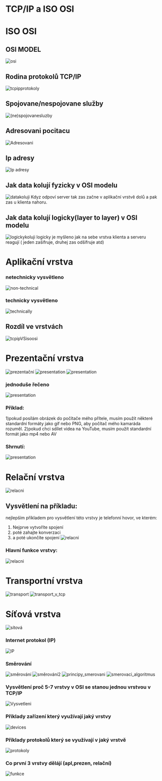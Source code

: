 ﻿# TCP/IP a ISO OSI
# ISO OSI
## OSI MODEL
![osi](osi.png)
## Rodina protokolů TCP/IP
![tcpipprotokoly](tcpipprotokoly.png)
## Spojovane/nespojovane služby
![(ne)spojovanesluzby]((ne)spojovanesluzby.png)
## Adresovani pocitacu
![Adresovani](Adresovani.png)
## Ip adresy
![Ip adresy](ipadresy.png)
## Jak data kolují fyzicky v OSI modelu
![datakoluji](datakoluji.gif)
Kdyz odpoví server tak zas začne v aplikační vrstvě dolů a pak zas u klienta nahoru.
## Jak data kolují logicky(layer to layer) v OSI modelu
![logickykoluji](logickykoluji.gif)
logicky je myšleno jak na sebe vrstva klienta a serveru reagují ( jeden zašifruje, druhej zas odšifruje atd)
# Aplikační vrstva
### netechnicky vysvětleno
![non-technical](nontechnicalappliation.png)
### technicky vysvětleno
![technically](technically.png)
## Rozdíl ve vrstvách
![tcpipVSisoosi](tcpipVSisoosi.jpg)
# Prezentační vrstva
![prezentační](prezenn.png)
![presentation](presentation.png)
![presentation](prezent2.png)
### jednoduše řečeno
![presentation](prezent3.png)
### Příklad:
1)pokud posílám obrázek do počítače mého přítele, musím použít některé standardní formáty jako gif nebo PNG, aby počítač mého kamaráda rozuměl.
2)pokud chci sdílet videa na YouTube, musím použít standardní formát jako mp4 nebo AV
### Shrnutí:
![presentation](prezen5.png)
# Relační vrstva
![relacni](relacni.png)
## Vysvětlení na příkladu:
nejlepším příkladem pro vysvětlení této vrstvy je
telefonní hovor, ve kterém:
1) Nejprve vytvoříte spojení
2) poté zahajte konverzaci
3) a poté ukončíte spojení
![relacni](relacni.gif)
### Hlavní funkce vrstvy:
![relacni](relacni.png)
# Transportní vrstva
![transport](transport.png)
![transport_v_tcp](transport_v_tcp.png)
# Síťová vrstva
![sítová](sitovavrstva.png)
### Internet protokol (IP)
![IP](IP.png)
### Směrování
![směrování](směrování.png)
![směrování2](směrování2.png)
![principy_smerovani](principy_smerovani.png)
![smerovaci_algoritmus](smerovaci_algoritmus.png)
### Vysvětlení proč 5-7 vrstvy v OSI se stanou jednou vrstvou v TCP/IP
![Vysvetleni](vysvetleniPDU.gif)
### Příklady zařízení který využívají jaký vrstvy
![devices](devices.png)
### Příklady protokolů který se využívají v jaký vrstvě
![protokoly](protokoly.png)
### Co první 3 vrstvy  dělájí (apl,prezen, relační)
![funkce](funkce.png)



